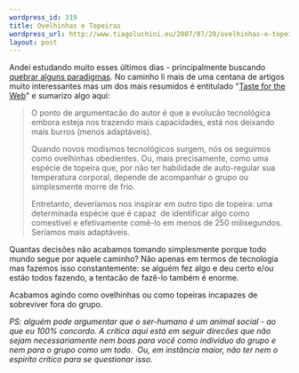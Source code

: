 ```yaml
--- 
wordpress_id: 319
title: Ovelhinhas e Topeiras
wordpress_url: http://www.tiagoluchini.eu/2007/07/20/ovelhinhas-e-topeiras/
layout: post
---
```

Andei estudando muito esses últimos dias - principalmente buscando <a href="http://www.tiagoluchini.eu/2007/07/17/breaking-paradigms/">quebrar alguns paradigmas</a>. No caminho li mais de uma centana de artigos muito interessantes mas um dos mais resumidos é entitulado "<a href="http://www.xach.com/lisp/taste-for-the-web.html" target="_blank">Taste for the Web</a>" e sumarizo algo aqui:
<blockquote>O ponto de argumentacão do autor é que a evolucão tecnológica embora esteja nos trazendo mais capacidades, está nos deixando mais burros (menos adaptáveis).

Quando novos modismos tecnológicos surgem, nós os seguimos como ovelhinhas obedientes. Ou, mais precisamente, como uma espécie de topeira que, por não ter habilidade de auto-regular sua temperatura corporal, depende de acompanhar o grupo ou simplesmente morre de frio.

Entretanto, deveríamos nos inspirar em outro tipo de topeira: uma determinada espécie que é capaz  de identificar algo como comestível e efetivamente comê-lo em menos de 250 milisegundos. Seríamos mais adaptáveis.</blockquote>
Quantas decisões não acabamos tomando simplesmente porque todo mundo segue por aquele caminho? Não apenas em termos de tecnologia mas fazemos isso constantemente: se alguém fez algo e deu certo e/ou estão todos fazendo, a tentacão de fazê-lo também é enorme.

Acabamos agindo como ovelhinhas ou como topeiras incapazes de sobreviver fora do grupo.

<em>PS: alguém pode argumentar que o ser-humano é um animal social - ao que eu 100% concordo. A crítica aqui está em seguir direcões que não sejam necessariamente nem boas para você como indivíduo do grupo e nem para o grupo como um todo.  Ou, em instância maior, não ter nem o espírito crítico para se questionar isso.</em>
